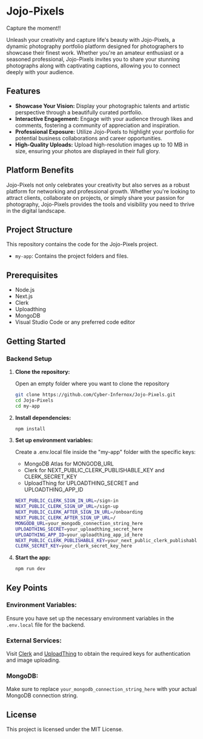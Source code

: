# Jojo-Pixels

Capture the moment!!

Unleash your creativity and capture life's beauty with Jojo-Pixels, a dynamic photography portfolio platform designed for photographers to showcase their finest work. Whether you're an amateur enthusiast or a seasoned professional, Jojo-Pixels invites you to share your stunning photographs along with captivating captions, allowing you to connect deeply with your audience.

## Features

- **Showcase Your Vision:** Display your photographic talents and artistic perspective through a beautifully curated portfolio.
- **Interactive Engagement:** Engage with your audience through likes and comments, fostering a community of appreciation and inspiration.
- **Professional Exposure:** Utilize Jojo-Pixels to highlight your portfolio for potential business collaborations and career opportunities.
- **High-Quality Uploads:** Upload high-resolution images up to 10 MB in size, ensuring your photos are displayed in their full glory.

## Platform Benefits

Jojo-Pixels not only celebrates your creativity but also serves as a robust platform for networking and professional growth. Whether you're looking to attract clients, collaborate on projects, or simply share your passion for photography, Jojo-Pixels provides the tools and visibility you need to thrive in the digital landscape.

## Project Structure

This repository contains the code for the Jojo-Pixels project.

- `my-app`: Contains the project folders and files.

## Prerequisites

- Node.js
- Next.js
- Clerk
- Uploadthing
- MongoDB
- Visual Studio Code or any preferred code editor

## Getting Started

### Backend Setup

1. **Clone the repository:**

   Open an empty folder where you want to clone the repository

   ```sh
   git clone https://github.com/Cyber-Infernox/Jojo-Pixels.git
   cd Jojo-Pixels
   cd my-app

2. **Install dependencies:**

   ```sh
   npm install

3. **Set up environment variables:**

   Create a .env.local file inside the "my-app" folder with the specific keys:

   - MongoDB Atlas for MONGODB_URL
   - Clerk for NEXT_PUBLIC_CLERK_PUBLISHABLE_KEY and CLERK_SECRET_KEY
   - UploadThing for UPLOADTHING_SECRET and UPLOADTHING_APP_ID

   ```sh
   NEXT_PUBLIC_CLERK_SIGN_IN_URL=/sign-in
   NEXT_PUBLIC_CLERK_SIGN_UP_URL=/sign-up
   NEXT_PUBLIC_CLERK_AFTER_SIGN_IN_URL=/onboarding
   NEXT_PUBLIC_CLERK_AFTER_SIGN_UP_URL=/
   MONGODB_URL=your_mongodb_connection_string_here
   UPLOADTHING_SECRET=your_uploadthing_secret_here
   UPLOADTHING_APP_ID=your_uploadthing_app_id_here
   NEXT_PUBLIC_CLERK_PUBLISHABLE_KEY=your_next_public_clerk_publishable_key_here
   CLERK_SECRET_KEY=your_clerk_secret_key_here

4. **Start the app:**

   ```sh
   npm run dev

## Key Points

### Environment Variables:
Ensure you have set up the necessary environment variables in the `.env.local` file for the backend.

### External Services:
Visit [Clerk](https://clerk.com/) and [UploadThing](https://uploadthing.com/) to obtain the required keys for authentication and image uploading.

### MongoDB:
Make sure to replace `your_mongodb_connection_string_here` with your actual MongoDB connection string.

## License
This project is licensed under the MIT License.
